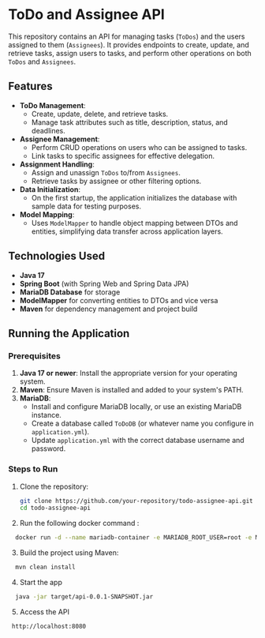# ToDo and Assignee API

This repository contains an API for managing tasks (`ToDos`) and the users assigned to them (`Assignees`). It provides endpoints to create, update, and retrieve tasks, assign users to tasks, and perform other operations on both `ToDos` and `Assignees`.

## Features

- **ToDo Management**:
    - Create, update, delete, and retrieve tasks.
    - Manage task attributes such as title, description, status, and deadlines.
- **Assignee Management**:
    - Perform CRUD operations on users who can be assigned to tasks.
    - Link tasks to specific assignees for effective delegation.
- **Assignment Handling**:
    - Assign and unassign `ToDos` to/from `Assignees`.
    - Retrieve tasks by assignee or other filtering options.
- **Data Initialization**:
    - On the first startup, the application initializes the database with sample data for testing purposes.
- **Model Mapping**:
    - Uses `ModelMapper` to handle object mapping between DTOs and entities, simplifying data transfer across application layers.

## Technologies Used

- **Java 17**
- **Spring Boot** (with Spring Web and Spring Data JPA)
- **MariaDB Database** for storage
- **ModelMapper** for converting entities to DTOs and vice versa
- **Maven** for dependency management and project build

## Running the Application

### Prerequisites
1. **Java 17 or newer**: Install the appropriate version for your operating system.
2. **Maven**: Ensure Maven is installed and added to your system's PATH.
3. **MariaDB**:
    - Install and configure MariaDB locally, or use an existing MariaDB instance.
    - Create a database called `ToDoDB` (or whatever name you configure in `application.yml`).
    - Update `application.yml` with the correct database username and password.

### Steps to Run
1. Clone the repository:
   ```bash
   git clone https://github.com/your-repository/todo-assignee-api.git
   cd todo-assignee-api

2. Run the following docker command : 
```bash
  docker run -d --name mariadb-container -e MARIADB_ROOT_USER=root -e MARIADB_ROOT_PASSWORD=root -e MARIADB_DATABASE=ToDoDB -p 3306:3306 mariadb:latest

```

3. Build the project using Maven:
```bash
  mvn clean install
```

4. Start the app
```bash
  java -jar target/api-0.0.1-SNAPSHOT.jar
```

5. Access the API 
 ```bash
  http://localhost:8080
```